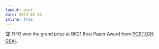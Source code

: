 ```yaml
---
layout: post
date: 2023-02-13
inline: true
---
```


:trophy: FIFO won the grand prize at BK21 Best Paper Award from [POSTECH GSAI](https://ai.postech.ac.kr).
